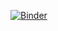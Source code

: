 [![Binder](https://mybinder.org/badge_logo.svg)](https://mybinder.org/v2/gh/Havent-seen/BIOS-512-Assignments/blob/main/assignment_8/BIOS512_HW8.ipynb/HEAD)
